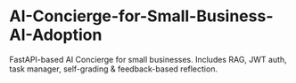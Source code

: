 # AI-Concierge-for-Small-Business-AI-Adoption
FastAPI-based AI Concierge for small businesses. Includes RAG, JWT auth, task manager, self-grading &amp; feedback-based reflection.
